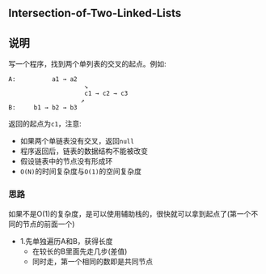 ## Intersection-of-Two-Linked-Lists

## 说明
写一个程序，找到两个单列表的交叉的起点。例如:

```
A:          a1 → a2
                  	 ↘
                     c1 → c2 → c3
                   	↗            
B:     b1 → b2 → b3
```
返回的起点为`c1`，注意:

* 如果两个单链表没有交叉，返回`null`
* 程序返回后，链表的数据结构不能被改变
* 假设链表中的节点没有形成环
* `O(N)`的时间复杂度与`O(1)`的空间复杂度

### 思路
如果不是O(1)的复杂度，是可以使用辅助栈的，很快就可以拿到起点了(第一个不同的节点的前面一个)

* 1.先单独遍历A和B，获得长度
	* 在较长的B里面先走几步(差值)
	* 同时走，第一个相同的数即是共同节点
